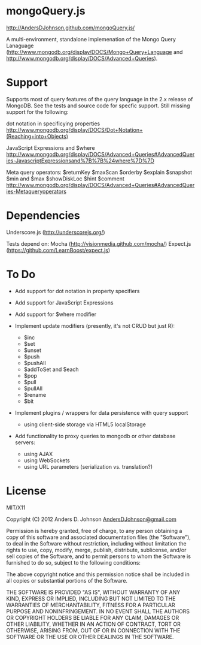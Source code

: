 mongoQuery.js
=============

http://AndersDJohnson.github.com/mongoQuery.js/

A multi-environment, standalone implemenation of the Mongo Query Lanaguage (http://www.mongodb.org/display/DOCS/Mongo+Query+Language and http://www.mongodb.org/display/DOCS/Advanced+Queries).

Support
=======

Supports most of query features of the query language in the 2.x release of MongoDB. See the tests and source code for specfic support. Still missing support for the following:

dot notation in specificying properties
http://www.mongodb.org/display/DOCS/Dot+Notation+(Reaching+into+Objects)

JavaScript Expressions and $where
http://www.mongodb.org/display/DOCS/Advanced+Queries#AdvancedQueries-JavascriptExpressionsand%7B%7B%24where%7D%7D

Meta query operators:
	$returnKey
	$maxScan
	$orderby
	$explain
	$snapshot
	$min and $max
	$showDiskLoc
	$hint
	$comment
http://www.mongodb.org/display/DOCS/Advanced+Queries#AdvancedQueries-Metaqueryoperators

Dependencies
============
Underscore.js (http://underscorejs.org/)

Tests depend on:
Mocha (http://visionmedia.github.com/mocha/)
Expect.js (https://github.com/LearnBoost/expect.js)

To Do
=====
* Add support for dot notation in property specifiers
* Add support for JavaScript Expressions
* Add support for $where modifier
* Implement update modifiers (presently, it's not CRUD but just R):
    * $inc
    * $set
    * $unset
    * $push
    * $pushAll
    * $addToSet and $each
    * $pop
    * $pull
    * $pullAll
    * $rename
    * $bit
 
* Implement plugins / wrappers for data persistence with query support
    * using client-side storage via HTML5 localStorage

* Add functionality to proxy queries to mongodb or other database servers:
    * using AJAX
    * using WebSockets
    * using URL parameters (serialization vs. translation?)


License
=======

MIT/X11

Copyright (C) 2012 Anders D. Johnson <AndersDJohnson@gmail.com>

Permission is hereby granted, free of charge, to any person obtaining a copy of this software and associated documentation files (the "Software"), to deal in the Software without restriction, including without limitation the rights to use, copy, modify, merge, publish, distribute, sublicense, and/or sell copies of the Software, and to permit persons to whom the Software is furnished to do so, subject to the following conditions:

The above copyright notice and this permission notice shall be included in all copies or substantial portions of the Software.

THE SOFTWARE IS PROVIDED "AS IS", WITHOUT WARRANTY OF ANY KIND, EXPRESS OR IMPLIED, INCLUDING BUT NOT LIMITED TO THE WARRANTIES OF MERCHANTABILITY, FITNESS FOR A PARTICULAR PURPOSE AND NONINFRINGEMENT. IN NO EVENT SHALL THE AUTHORS OR COPYRIGHT HOLDERS BE LIABLE FOR ANY CLAIM, DAMAGES OR OTHER LIABILITY, WHETHER IN AN ACTION OF CONTRACT, TORT OR OTHERWISE, ARISING FROM, OUT OF OR IN CONNECTION WITH THE SOFTWARE OR THE USE OR OTHER DEALINGS IN THE SOFTWARE.
